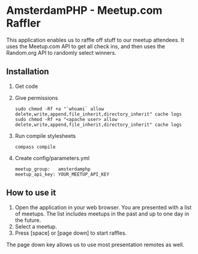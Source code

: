 # AmsterdamPHP - Meetup.com Raffler

This application enables us to raffle off stuff to our meetup attendees. It uses the Meetup.com API to get all check ins, and then uses the Random.org API to randomly select winners.

## Installation

1. Get code
2. Give permissions

    ```
    sudo chmod -Rf +a "`whoami` allow delete,write,append,file_inherit,directory_inherit" cache logs
    sudo chmod -Rf +a "<apache user> allow delete,write,append,file_inherit,directory_inherit" cache logs
    ```

3. Run compile stylesheets

    ```
    compass compile
    ```

4. Create config/parameters.yml

    ```
    meetup_group:   amsterdamphp
    meetup_api_key: YOUR_MEETUP_API_KEY
    ```

## How to use it
1. Open the application in your web browser. You are presented with a list of meetups. The list includes meetups in the past and up to one day in the future.
2. Select a meetup.
3. Press [space] or [page down] to start raffles.

The page down key allows us to use most presentation remotes as well.